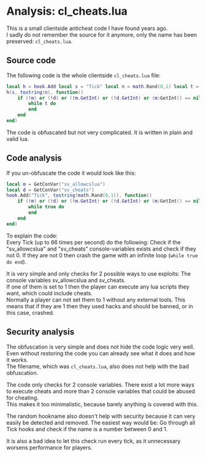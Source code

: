 # Analysis: cl_cheats.lua

This is a small clientside anticheat code I have found years ago.  
I sadly do not remember the source for it anymore, only the name has been preserved: `cl_cheats.lua`.

## Source code

The following code is the whole clientside `cl_cheats.lua` file:

```lua
local h = hook.Add local s = "Tick" local n = math.Rand(0,1) local t = (true) local g = GetConVar local l = "sv_" local z = "allow" local p = "cs" local y = "lua" local c = "sv_" local f = "ch" local e = "eats" local m = g(l..z..p..y) local d = g(c..f..e)
h(s, tostring(n), function()
	if (!m) or (!d) or (!m.GetInt) or (!d.GetInt) or (m:GetInt() == nil) or (d:GetInt() == nil) or (m:GetInt() != 0) or (d:GetInt() != 0) then
		while t do
		end
	end
end)
```

The code is obfuscated but not very complicated. It is written in plain and valid lua.

## Code analysis

If you un-obfuscate the code it would look like this:

```lua
local m = GetConVar("sv_allowcslua")
local d = GetConVar("sv_cheats")
hook.Add("Tick", tostring(math.Rand(0,1)), function()
	if (!m) or (!d) or (!m.GetInt) or (!d.GetInt) or (m:GetInt() == nil) or (d:GetInt() == nil) or (m:GetInt() != 0) or (d:GetInt() != 0) then
		while true do
		end
	end
end)
```

To explain the code:  
Every Tick (up to 66 times per second) do the following: Check if the "sv_allowcslua" and "sv_cheats" console-variables exists and check if they not 0. If they are not 0 then crash the game with an infinite loop (`while true do end`).

It is very simple and only checks for 2 possible ways to use exploits: The console variables sv_allowcslua and sv_cheats.  
If one of them is set to 1 then the player can execute any lua scripts they want, which could include cheats.  
Normally a player can not set them to 1 without any external tools. This means that if they are 1 then they used hacks and should be banned, or in this case, crashed.


## Security analysis

The obfuscation is very simple and does not hide the code logic very well. Even without restoring the code you can already see what it does and how it works.  
The filename, which was `cl_cheats.lua`, also does not help with the bad obfuscation.

The code only checks for 2 console variables. There exist a lot more ways to execute cheats and more than 2 console variables that could be abused for cheating.  
This makes it too minimalistic, because barely anything is covered with this.

Тhe random hookname also doesn't help with security because it can very easily be detected and removed. The easiest way would be: Go through all Tick hooks and check if the name is a number between 0 and 1.  

It is also a bad idea to let this check run every tick, as it unnecessary worsens performance for players.

